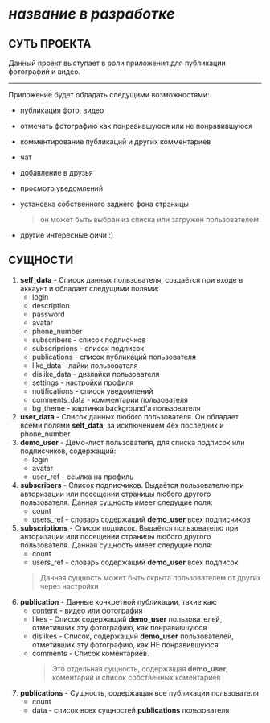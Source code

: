 # *название в разработке*

## СУТЬ ПРОЕКТА

Данный проект выступает в роли приложения для публикации фотографий и видео.
***
Приложение будет обладать следущими возможностями:
* публикация фото, видео
* отмечать фотографию как понравившуюся или не понравившуюся
* комментирование публикаций и других комментариев
* чат
* добавление в друзья
* просмотр уведомлений
* установка собственного заднего фона страницы

  > он может быть выбран из списка или загружен пользователем
* другие интересные фичи :)

## СУЩНОСТИ

1. **self_data** - Список данных пользователя, создаётся при входе в аккаунт и обладает следущими полями:
    * login
    * description
    * password
    * avatar
    * phone_number
    * subscribers - список подписчков
    * subscriprions - список подписок
    * publications - список публикаций пользователя
    * like_data - лайки пользователя
    * dislike_data - дизлайки пользователя
    * settings - настройки профиля
    * notifications - список уведомлений
    * comments_data - комментарии пользователя
    * bg_theme - картинка background'а пользователя
2. **user_data** - Список данных любого пользователя. Он обладает всеми полями **self_data**, за исключением 4ёх последних и phone_number
3. **demo_user** - Демо-лист пользователя, для списка подписок или подписчиков, содержащий:
    * login
    * avatar
    * user_ref - ссылка на профиль
4. **subscribers** - Список подписчиков. Выдаётся пользователю при авторизации или посещении страницы любого другого пользователя. Данная сущность имеет следущие поля:
    * count
    * users_ref - словарь содержащий **demo_user** всех подписчиков
5. **subscriptions** - Список подписок. Выдаётся пользователю при авторизации или посещении страницы любого другого пользователя. Данная сущность имеет следущие поля:
    * count
    * users_ref - словарь содержащий **demo_user** всех подписок
    > Данная сущность может быть скрыта пользователем от других через настройки
6. **publication** - Данные конкретной публикации, такие как:
    * content - видео или фотография
    * likes - Список содержащий **demo_user** пользователей, отметивших эту фотографию, как понравившуюся
    * dislikes - Список, содержащий **demo_user** пользователей, отметивших эту фотографию, как НЕ понравившуюся
    * comments - Список коментариев.
      > Это отдельная сущность, содержащая **demo_user**, коментарий и список собственных коментариев 
6. **publications** - Сущность, содержащая все публикации пользователя
    * count
    * data - список всех сущностей **publications** пользователя
    
  
